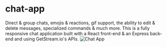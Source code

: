 # chat-app

Direct & group chats, emojis & reactions, gif support, the ability to edit & delete messages, specialized commands & much more.
This is a fully responsive chat application built with a React front-end & an Express back-end and using GetStream.io's APIs. 
![Chat App](https://user-images.githubusercontent.com/44801711/176102577-b981cf90-4610-4156-8e29-0106c27fedd4.png)
